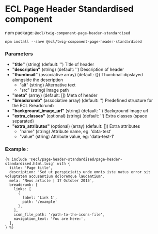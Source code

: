 # ECL Page Header Standardised component

npm package: `@ecl/twig-component-page-header-standardised`

```shell
npm install --save @ecl/twig-component-page-header-standardised
```

### Parameters

- **"title"** (string) (default: '') Title of header
- **"description"** (string) (default: '') Description of header
- **"thumbnail"** (associative array) (default: {}) Thumbnail dipslayed alongside the description
  - "alt" (string) Alternative text
  - "src" (string) Image path
- **"meta"** (array) (default: []) Meta of header
- **"breadcrumb"** (associative array) (default: '') Predefined structure for the ECL Breadcrumb
- **"background_image_url"** (string) (default: '') Background image url
- **"extra_classes"** (optional) (string) (default: '') Extra classes (space separated)
- **"extra_attributes"** (optional) (array) (default: []) Extra attributes
  - "name" (string) Attribute name, eg. 'data-test'
  - "value" (string) Attribute value, eg: 'data-test-1'

### Example :

<!-- prettier-ignore -->
```twig
{% include '@ecl/page-header-standardised/page-header-standardised.html.twig' with {  
  title: 'Page title',  
  description: 'Sed ut perspiciatis unde omnis iste natus error sit voluptatem accusantium doloremque laudantium',  
  meta: 'News article | 17 October 2015',  
  breadcrumb: {  
    links: [    
      {  
        label: 'Link 1',  
        path: '/example'  
      },  
    ],  
    icon_file_path: '/path-to-the-icons-file',  
    navigation_text: 'You are here:',  
  },  
} %}  
```

